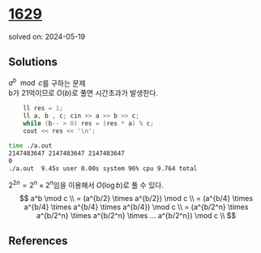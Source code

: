 # [1629](https://www.acmicpc.net/problem/1629)
solved on: 2024-05-19

## Solutions

$a^b \mod c$를 구하는 문제\
b가 21억이므로 $O(b)$로 풀면 시간초과가 발생한다.
```cpp
    ll res = 1;
    ll a, b , c; cin >> a >> b >> c;
    while (b-- > 0) res = (res * a) % c;
    cout << res << '\n';
```
```bash
time ./a.out
2147483647 2147483647 2147483647
0
./a.out  9.45s user 0.00s system 96% cpu 9.764 total
```

$2^{2n} = 2^n \times 2^n$임을 이용해서 $O(\log b)$로 풀 수 있다.
$$
a^b \mod c \\
= (a^{b/2} \times a^{b/2}) \mod c \\
= (a^{b/4} \times a^{b/4} \times a^{b/4} \times a^{b/4}) \mod c \\
= (a^{b/2^n} \times a^{b/2^n} \times a^{b/2^n} \times ... a^{b/2^n}) \mod c \\
$$
## References
